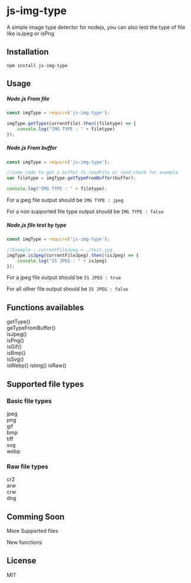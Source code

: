 # js-img-type
A simple image type detector for nodejs, you can also test the type of file like isJpeg or isPng

## Installation
`npm install js-img-type`

## Usage

##### Node.js From file
```js
const imgType = require('js-img-type');

imgType.getType(currentFile).then((filetype) => {
    console.log("IMG TYPE : " + filetype)
});
```

##### Node.js From buffer
```js
const imgType = require('js-img-type');

//some code to get a buffer fs.readFile or read-chunk for exemple
var filetype = imgType.getTypeFromBuffer(buffer);

console.log("IMG TYPE : " + filetype);
```

For a jpeg file output should be `IMG TYPE : jpeg`

For a non supported file type output should be `IMG TYPE : false`

##### Node.js file test by type
```js
const imgType = require('js-img-type');

//Exemple : currentFileJpeg = ./test.jpg
imgType.isJpeg(currentFileJpeg).then((isJpeg) => {
    console.log("IS JPEG : " + isJpeg)
});
```
For a jpeg file output should be `IS JPEG : true`

For all other file output should be `IS JPEG : false`

## Functions availables
getType()  
geTypeFromBuffer()  
isJpeg()  
isPng()  
isGif()  
isBmp()  
isSvg()  
isWebp() 
isImg() 
isRaw()

## Supported file types

### Basic file types
jpeg  
png  
gif  
bmp  
tiff  
svg  
webp  

### Raw file types
cr2  
arw  
crw  
dng  

## Comming Soon
More Supported files

New functions

## License

MIT